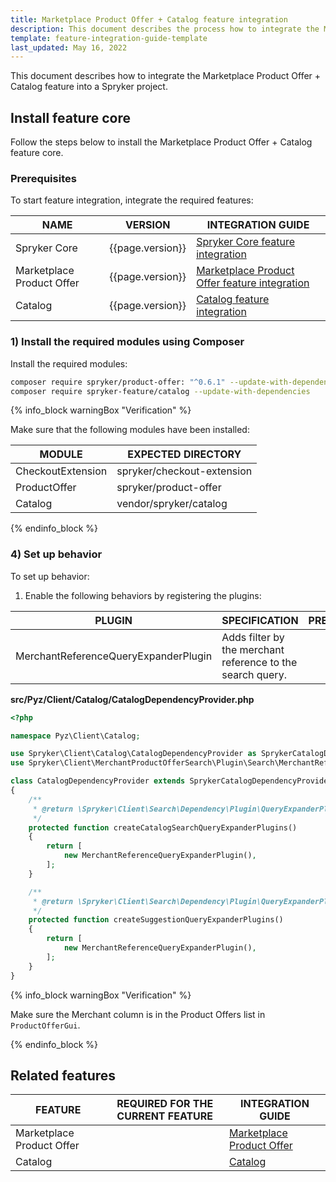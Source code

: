 ```yaml
---
title: Marketplace Product Offer + Catalog feature integration
description: This document describes the process how to integrate the Marketplace Product Offer + Catalog feature into a Spryker project.
template: feature-integration-guide-template
last_updated: May 16, 2022
---
```


This document describes how to integrate the Marketplace Product Offer + Catalog feature into a Spryker project.

## Install feature core

Follow the steps below to install the Marketplace Product Offer + Catalog feature core.

### Prerequisites

To start feature integration, integrate the required features:

| NAME                      | VERSION          | INTEGRATION GUIDE                                                                                                                                                     |
|---------------------------|------------------|-----------------------------------------------------------------------------------------------------------------------------------------------------------------------|
| Spryker Core              | {{page.version}} | [Spryker Core feature integration](/docs/scos/dev/feature-integration-guides/{{page.version}}/spryker-core-feature-integration.html)                                  |
| Marketplace Product Offer | {{page.version}} | [Marketplace Product Offer feature integration](/docs/marketplace/dev/feature-integration-guides/{{page.version}}/marketplace-product-offer-feature-integration.html) |
| Catalog                   | {{page.version}} | [Catalog feature integration](/docs/scos/dev/feature-integration-guides/{{page.version}}/catalog-feature-integration.html)                                            |

### 1) Install the required modules using Composer

Install the required modules:

```bash
composer require spryker/product-offer: "^0.6.1" --update-with-dependencies
composer require spryker-feature/catalog --update-with-dependencies
```

{% info_block warningBox "Verification" %}

Make sure that the following modules have been installed:

| MODULE            | EXPECTED DIRECTORY         |
|-------------------|----------------------------|
| CheckoutExtension | spryker/checkout-extension |
| ProductOffer      | spryker/product-offer      |
| Catalog           | vendor/spryker/catalog     |

{% endinfo_block %}

### 4) Set up behavior

To set up behavior:

1. Enable the following behaviors by registering the plugins:

| PLUGIN                                 | SPECIFICATION                                              | PREREQUISITES | NAMESPACE                                               |
|----------------------------------------|------------------------------------------------------------|---------------|---------------------------------------------------------|
| MerchantReferenceQueryExpanderPlugin   | Adds filter by the merchant reference to the search query. |               | Spryker\Client\MerchantProductOfferSearch\Plugin\Search |

**src/Pyz/Client/Catalog/CatalogDependencyProvider.php**

```php
<?php

namespace Pyz\Client\Catalog;

use Spryker\Client\Catalog\CatalogDependencyProvider as SprykerCatalogDependencyProvider;
use Spryker\Client\MerchantProductOfferSearch\Plugin\Search\MerchantReferenceQueryExpanderPlugin;

class CatalogDependencyProvider extends SprykerCatalogDependencyProvider
{
    /**
     * @return \Spryker\Client\Search\Dependency\Plugin\QueryExpanderPluginInterface[]|\Spryker\Client\SearchExtension\Dependency\Plugin\QueryExpanderPluginInterface[]
     */
    protected function createCatalogSearchQueryExpanderPlugins()
    {
        return [
            new MerchantReferenceQueryExpanderPlugin(),
        ];
    }

    /**
     * @return \Spryker\Client\Search\Dependency\Plugin\QueryExpanderPluginInterface[]|\Spryker\Client\SearchExtension\Dependency\Plugin\QueryExpanderPluginInterface[]
     */
    protected function createSuggestionQueryExpanderPlugins()
    {
        return [
            new MerchantReferenceQueryExpanderPlugin(),
        ];
    }
}
```

{% info_block warningBox "Verification" %}

Make sure the Merchant column is in the Product Offers list in `ProductOfferGui`.

{% endinfo_block %}

## Related features

| FEATURE                   | REQUIRED FOR THE CURRENT FEATURE | INTEGRATION GUIDE                                                                                                                                      |
|---------------------------| -------------------------------- |--------------------------------------------------------------------------------------------------------------------------------------------------------|
| Marketplace Product Offer | | [Marketplace Product Offer](/docs/marketplace/dev/feature-integration-guides/{{page.version}}/glue/marketplace-product-offer-feature-integration.html) |
| Catalog                   | | [Catalog](/docs/marketplace/dev/feature-integration-guides/{{page.version}}/glue/catalog-feature-integration.html)                                     |

